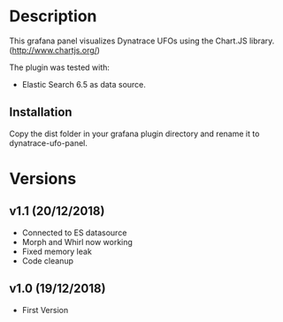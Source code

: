 # Description

This grafana panel visualizes Dynatrace UFOs using the Chart.JS library. (http://www.chartjs.org/)

The plugin was tested with:

  * Elastic Search 6.5 as data source.

## Installation

Copy the dist folder in your grafana plugin directory and rename it to dynatrace-ufo-panel.

# Versions
## v1.1 (20/12/2018)
- Connected to ES datasource
- Morph and Whirl now working
- Fixed memory leak
- Code cleanup

## v1.0 (19/12/2018)
- First Version
